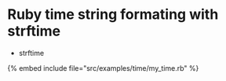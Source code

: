 # Ruby time string formating with strftime


* strftime

{% embed include file="src/examples/time/my_time.rb" %}
